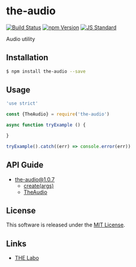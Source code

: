 the-audio
==========

<!---
This file is generated by the-tmpl. Do not update manually.
--->

<!-- Badge Start -->
<a name="badges"></a>

[![Build Status][bd_travis_shield_url]][bd_travis_url]
[![npm Version][bd_npm_shield_url]][bd_npm_url]
[![JS Standard][bd_standard_shield_url]][bd_standard_url]

[bd_repo_url]: https://github.com/the-labo/the-audio
[bd_travis_url]: http://travis-ci.org/the-labo/the-audio
[bd_travis_shield_url]: http://img.shields.io/travis/the-labo/the-audio.svg?style=flat
[bd_travis_com_url]: http://travis-ci.com/the-labo/the-audio
[bd_travis_com_shield_url]: https://api.travis-ci.com/the-labo/the-audio.svg?token=
[bd_license_url]: https://github.com/the-labo/the-audio/blob/master/LICENSE
[bd_npm_url]: http://www.npmjs.org/package/the-audio
[bd_npm_shield_url]: http://img.shields.io/npm/v/the-audio.svg?style=flat
[bd_standard_url]: http://standardjs.com/
[bd_standard_shield_url]: https://img.shields.io/badge/code%20style-standard-brightgreen.svg

<!-- Badge End -->


<!-- Description Start -->
<a name="description"></a>

Audio utility

<!-- Description End -->


<!-- Overview Start -->
<a name="overview"></a>



<!-- Overview End -->


<!-- Sections Start -->
<a name="sections"></a>

<!-- Section from "doc/guides/01.Installation.md.hbs" Start -->

<a name="section-doc-guides-01-installation-md"></a>

Installation
-----

```bash
$ npm install the-audio --save
```


<!-- Section from "doc/guides/01.Installation.md.hbs" End -->

<!-- Section from "doc/guides/02.Usage.md.hbs" Start -->

<a name="section-doc-guides-02-usage-md"></a>

Usage
---------

```javascript
'use strict'

const {TheAudio} = require('the-audio')

async function tryExample () {

}

tryExample().catch((err) => console.error(err))

```


<!-- Section from "doc/guides/02.Usage.md.hbs" End -->

<!-- Section from "doc/guides/10.API Guide.md.hbs" Start -->

<a name="section-doc-guides-10-a-p-i-guide-md"></a>

API Guide
-----

+ [the-audio@1.0.7](./doc/api/api.md)
  + [create(args)](./doc/api/api.md#the-audio-function-create)
  + [TheAudio](./doc/api/api.md#the-audio-class)


<!-- Section from "doc/guides/10.API Guide.md.hbs" End -->


<!-- Sections Start -->


<!-- LICENSE Start -->
<a name="license"></a>

License
-------
This software is released under the [MIT License](https://github.com/the-labo/the-audio/blob/master/LICENSE).

<!-- LICENSE End -->


<!-- Links Start -->
<a name="links"></a>

Links
------

+ [THE Labo][t_h_e_labo_url]

[t_h_e_labo_url]: https://github.com/the-labo

<!-- Links End -->
